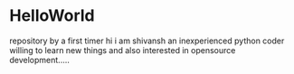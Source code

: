 # HelloWorld
repository by a first timer
hi i am shivansh an inexperienced python coder willing to learn new things and also interested in opensource development.....
